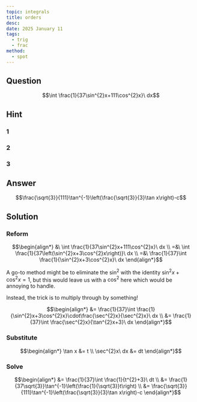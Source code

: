 ```yaml
---
topic: integrals
title: orders
desc: 
date: 2025 January 11
tags:
  - trig
  - frac
method:
  - spot
---
```



## Question
```math
\int \frac{1}{37\sin^{2}x+111\cos^{2}x}\ dx
```


## Hint

### 1

### 2

### 3


## Answer
```math
\frac{\sqrt{3}}{111}\tan^{-1}\left(\frac{\sqrt{3}}{3}\tan x\right)-c
```


## Solution

### Reform
```math
\begin{align*}
  &\ \int \frac{1}{37\sin^{2}x+111\cos^{2}x}\ dx
  \\ =&\ \int \frac{1}{37\left(\sin^{2}x+3\cos^{2}x\right)}\ dx
  \\ =&\ \frac{1}{37}\int \frac{1}{\sin^{2}x+3\cos^{2}x}\ dx
\end{align*}
```

A go-to method might be to eliminate the $\sin^2$ with the identity $\sin^2{x} + \cos^2{x} = 1$, but this would leave us with a $\cos^2$ here which would be annoying to handle.

Instead, the trick is to multiply through by something!

```math
\begin{align*}
  &= \frac{1}{37}\int \frac{1}{\sin^{2}x+3\cos^{2}x}\cdot\frac{\sec^{2}x}{\sec^{2}x}\ dx
  \\ &= \frac{1}{37}\int \frac{\sec^{2}x}{\tan^{2}x+3}\ dx
\end{align*}
```

### Substitute
```math
\begin{align*}
  \tan x &= t
  \\ \sec^{2}x\ dx &= dt
\end{align*}
```

### Solve
```math
\begin{align*}
  &= \frac{1}{37}\int \frac{1}{t^{2}+3}\ dt
  \\ &= \frac{1}{37\sqrt{3}}\tan^{-1}\left(\frac{1}{\sqrt{3}}t\right)
  \\ &= \frac{\sqrt{3}}{111}\tan^{-1}\left(\frac{\sqrt{3}}{3}\tan x\right)-c
\end{align*}
```
